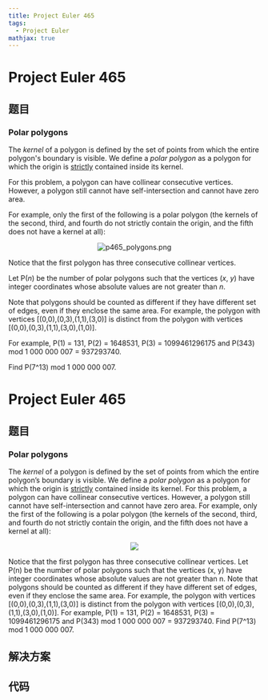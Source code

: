 ```yaml
---
title: Project Euler 465
tags:
  - Project Euler
mathjax: true
---
```

<escape><!-- more --></escape>
    
# Project Euler 465
## 题目
### Polar polygons

The <i>kernel</i> of a polygon is defined by the set of points from which the entire polygon's boundary is visible. We define a <i>polar polygon</i> as a polygon for which the origin is <u>strictly</u> contained inside its kernel.

For this problem, a polygon can have collinear consecutive vertices. However, a polygon still cannot have self-intersection and cannot have zero area.

For example, only the first of the following is a polar polygon (the kernels of the second, third, and fourth do not strictly contain the origin, and the fifth does not have a kernel at all):
<p align="center"><img src="project/images/p465_polygons.png" alt="p465_polygons.png" />


Notice that the first polygon has three consecutive collinear vertices.

Let P(<var>n</var>) be the number of polar polygons such that the vertices (<var>x</var>, <var>y</var>) have integer coordinates whose absolute values are not greater than <var>n</var>.

Note that polygons should be counted as different if they have different set of edges, even if they enclose the same area. For example, the polygon with vertices [(0,0),(0,3),(1,1),(3,0)] is distinct from the polygon with vertices [(0,0),(0,3),(1,1),(3,0),(1,0)].

For example, P(1) = 131, P(2) = 1648531, P(3) = 1099461296175 and P(343) mod 1 000 000 007 = 937293740.

Find P(7^13) mod 1 000 000 007.



# Project Euler 465
## 题目
### Polar polygons

The <em>kernel</em> of a polygon is defined by the set of points from which the entire polygon’s boundary is visible. We define a <em>polar polygon</em> as a polygon for which the origin is <u>strictly</u> contained inside its kernel.
For this problem, a polygon can have collinear consecutive vertices. However, a polygon still cannot have self-intersection and cannot have zero area.
For example, only the first of the following is a polar polygon (the kernels of the second, third, and fourth do not strictly contain the origin, and the fifth does not have a kernel at all):
<center><img src="https://projecteuler.net/project/images/p465_polygons.png"></center>

Notice that the first polygon has three consecutive collinear vertices.
Let P(n) be the number of polar polygons such that the vertices (x, y) have integer coordinates whose absolute values are not greater than n.
Note that polygons should be counted as different if they have different set of edges, even if they enclose the same area. For example, the polygon with vertices [(0,0),(0,3),(1,1),(3,0)] is distinct from the polygon with vertices [(0,0),(0,3),(1,1),(3,0),(1,0)].
For example, P(1) = 131, P(2) = 1648531, P(3) = 1099461296175 and P(343) mod 1&nbsp;000&nbsp;000&nbsp;007 = 937293740.
Find P(7^13) mod 1&nbsp;000&nbsp;000&nbsp;007.


## 解决方案


## 代码


